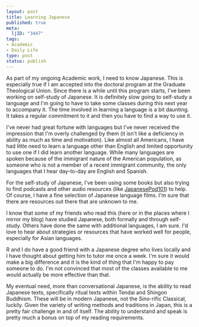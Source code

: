 ```yaml
--- 
layout: post
title: Learning Japanese
published: true
meta: 
  ljID: "3447"
tags: 
- Academic
- Daily Life
type: post
status: publish
---
```

As part of my ongoing Academic work, I need to know Japanese. This is especially true if I am accepted into the doctoral program at the Graduate Theological Union. Since there is a while until this program starts, I've been working on self-study of Japanese. It is definitely slow going to self-study a language and I'm going to have to take some classes during this next year to accompany it. The time involved in learning a language is a bit daunting. It takes a regular commitment to it and then you have to find a way to use it.

I've never had great fortune with languages but I've never received the impression that I'm overly challenged by them (it isn't like a deficiency in ability as much as time and motivation). Like almost all Americans, I have had little need to learn a language other than English and limited opportunity to use one if I did learn another language. While many languages are spoken because of the immigrant nature of the American population, as someone who is not a member of a recent immigrant community, the only languages that I hear day-to-day are English and Spanish.

For the self-study of Japanese, I've been using some books but also trying to find podcasts and other audio resources (like <a href="http://www.japanesepod101.com/">JapanesePod101</a>) to help. Of course, I have a fine selection of Japanese language films. I'm sure that there are resources out there that are unknown to me.

I know that some of my friends who read this (here or in the places where I mirror my blog) have studied Japanese, both formally and through self-study. Others have done the same with additional languages, I am sure. I'd love to hear about strategies or resources that have worked well for people, especially for Asian languages. 

R and I do have a good friend with a Japanese degree who lives locally and I have thought about getting him to tutor me once a week. I'm sure it would make a big difference and it is the kind of thing that I'm happy to pay someone to do. I'm not convinced that most of the classes available to me would actually be more effective than that.

My eventual need, more than conversational Japanese, is the ability to read Japanese texts, specifically ritual texts within Tendai and Shingon Buddhism. These will be in modern Japanese, not the Sino-rific Classical, luckily. Given the variety of writing methods and traditions in Japan, this is a pretty fair challenge in and of itself. The ability to understand and speak is pretty much a bonus on top of my reading requirements.
